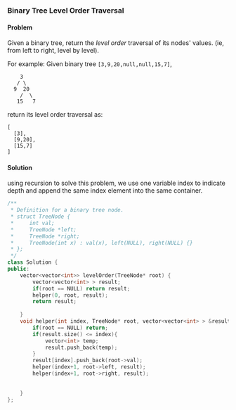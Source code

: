 ### Binary Tree Level Order Traversal

#### Problem

Given a binary tree, return the *level order* traversal of its nodes' values. (ie, from left to right, level by level).

For example:
Given binary tree `[3,9,20,null,null,15,7]`,

```
    3
   / \
  9  20
    /  \
   15   7
```



return its level order traversal as:

```
[
  [3],
  [9,20],
  [15,7]
]
```

#### Solution

using recursion to solve this problem, we use one variable index to indicate depth and append the same index element into the same container.

```c++
/**
 * Definition for a binary tree node.
 * struct TreeNode {
 *     int val;
 *     TreeNode *left;
 *     TreeNode *right;
 *     TreeNode(int x) : val(x), left(NULL), right(NULL) {}
 * };
 */
class Solution {
public:
    vector<vector<int>> levelOrder(TreeNode* root) {
        vector<vector<int> > result;
        if(root == NULL) return result;
        helper(0, root, result);
        return result;
        
    }
    void helper(int index, TreeNode* root, vector<vector<int> > &result){
        if(root == NULL) return;
        if(result.size() <= index){
            vector<int> temp;
            result.push_back(temp);
        }
        result[index].push_back(root->val);
        helper(index+1, root->left, result);
        helper(index+1, root->right, result);
        
        
    }
};
```

